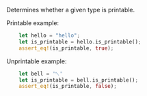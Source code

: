 
Determines whether a given type is printable.

Printable example:
``` rust
    let hello = "hello";
    let is_printable = hello.is_printable();
    assert_eq!(is_printable, true);
```

Unprintable example:
```rust
    let bell = '␇'
    let is_printable = bell.is_printable();
    assert_eq!(is_printable, false);
```